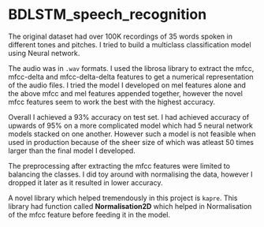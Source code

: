 # BDLSTM_speech_recognition
The original dataset had over 100K recordings of 35 words spoken in different tones and pitches. I tried to build a multiclass classification model using Neural network.

The audio was in `.wav` formats. I used the librosa library to extract the mfcc, mfcc-delta and mfcc-delta-delta features to get a numerical representation of the audio files. I tried the model I developed on mel features alone and the above mfcc and mel features appended together, however the novel mfcc features seem to work the best with the highest accuracy.

Overall I achieved a 93% accuracy on test set. I had achieved accuracy of upwards of 95% on a more complicated model which had 5 neural network models stacked on one another. However such a model is not feasible when used in production because of the sheer size of which was atleast 50 times larger than the final model I developed. 

The preprocessing after extracting the mfcc features were limited to balancing the classes. I did toy around with normalising the data, however I dropped it later as it resulted in lower accuracy. 

A novel library which helped tremendously in this project is `kapre`. This library had function called **Normalisation2D** which helped in Normalisation of the mfcc feature before feeding it in the model.
